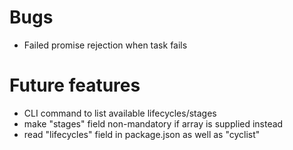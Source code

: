 # Bugs

- Failed promise rejection when task fails

# Future features

- CLI command to list available lifecycles/stages
- make "stages" field non-mandatory if array is supplied instead
- read "lifecycles" field in package.json as well as "cyclist"
